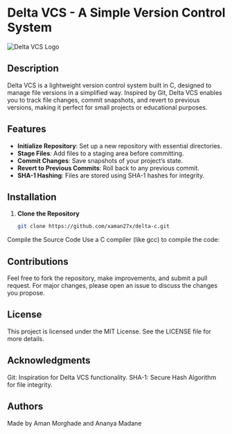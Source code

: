# Delta VCS - A Simple Version Control System

![Delta VCS Logo](path/to/logo.png)  <!-- Replace with the actual path to your logo image -->

## Description
Delta VCS is a lightweight version control system built in C, designed to manage file versions in a simplified way. Inspired by Git, Delta VCS enables you to track file changes, commit snapshots, and revert to previous versions, making it perfect for small projects or educational purposes.

## Features
- **Initialize Repository**: Set up a new repository with essential directories.
- **Stage Files**: Add files to a staging area before committing.
- **Commit Changes**: Save snapshots of your project’s state.
- **Revert to Previous Commits**: Roll back to any previous commit.
- **SHA-1 Hashing**: Files are stored using SHA-1 hashes for integrity.

## Installation

1. **Clone the Repository**
   ```bash
   git clone https://github.com/xaman27x/delta-c.git
   ```
Compile the Source Code Use a C compiler (like gcc) to compile the code:


## Contributions 
Feel free to fork the repository, make improvements, and submit a pull request. For major changes, please open an issue to discuss the changes you propose.

## License
This project is licensed under the MIT License. See the LICENSE file for more details.

## Acknowledgments
Git: Inspiration for Delta VCS functionality.
SHA-1: Secure Hash Algorithm for file integrity.

## Authors
Made by Aman Morghade and Ananya Madane
